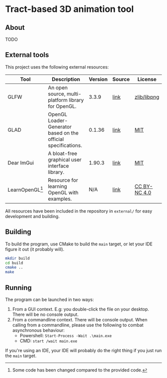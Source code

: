 # Tract-based 3D animation tool

## About

TODO

## External tools

This project uses the following external resources:

| Tool            | Description                                                   | Version | Source                                   | License                                                                  |
|-----------------|---------------------------------------------------------------|---------|------------------------------------------|--------------------------------------------------------------------------|
| GLFW            | An open source, multi-platform library for OpenGL.            | 3.3.9   | [link](https://www.glfw.org/)            | [zlib/libpng](https://www.glfw.org/license.html)                         |
| GLAD            | OpenGL Loader-Generator based on the official specifications. | 0.1.36  | [link](https://glad.dav1d.de/)           | [MIT](https://github.com/Dav1dde/glad?tab=License-1-ov-file#readme)      |
| Dear ImGui      | A bloat-free graphical user interface library.                | 1.90.3  | [link](https://github.com/ocornut/imgui) | [MIT](https://github.com/ocornut/imgui?tab=MIT-1-ov-file#readme)         |
| LearnOpenGL[^1] | Resource for learning OpenGL with examples.                   | N/A     | [link](https://learnopengl.com/)         | [CC BY-NC 4.0](https://creativecommons.org/licenses/by-nc/4.0/legalcode) |

[^1]: Some code has been changed compared to the provided code.

All resources have been included in the repository in `external/` for easy development and building.

## Building

To build the program, use CMake to build the `main` target, or let your IDE figure it out (it probably will).

```bash
mkdir build
cd build
cmake ..
make
```

## Running

The program can be launched in two ways:

1. From a GUI context. E.g: you double-click the file on your desktop. There will be no console output.
2. From a commandline context. There will be console output. When calling from a commandline, please use the following
   to combat asynchronous behaviour:
    - Powershell: `Start-Process -Wait .\main.exe`
    - CMD: `start /wait main.exe`

If you're using an IDE, your IDE will probably do the right thing if you just run the `main` target.
